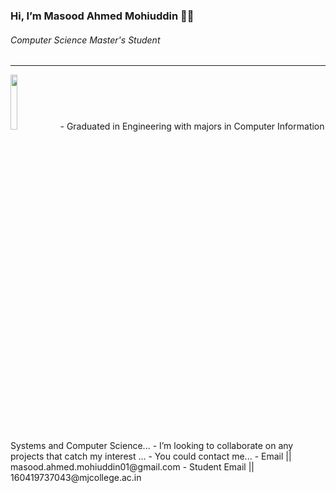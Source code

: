 <p align="center">
  <h3 > Hi, I’m Masood Ahmed Mohiuddin 👋🏼 </h3>
  <h6> Computer Science Master's Student</h6>
</p>
<hr>
<img src="https://upload.wikimedia.org/wikipedia/commons/e/e0/LinkedIn-Logo.png", a="https://www.linkedin.com/in/masood-ahmed-mohiuddin/" width="15%" >
-  Graduated in Engineering with majors in Computer Information Systems and Computer Science...
-  I’m looking to collaborate on any projects that catch my interest ...
-  You could contact me...
- Email         || masood.ahmed.mohiuddin01@gmail.com  
- Student Email || 160419737043@mjcollege.ac.in


<!---
keenshi/keenshi is a ✨ special ✨ repository because its `README.md` (this file) appears on your GitHub profile.
You can click the Preview link to take a look at your changes.
--->
